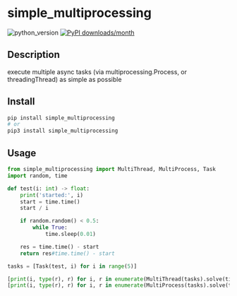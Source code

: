 # simple_multiprocessing

![python_version](https://img.shields.io/static/v1?label=Python&message=3.5%20|%203.6%20|%203.7&color=blue) [![PyPI downloads/month](https://img.shields.io/pypi/dm/simple_multiprocessing?logo=pypi&logoColor=white)](https://pypi.python.org/pypi/simple_multiprocessing)

## Description

execute multiple async tasks (via multiprocessing.Process, or threadingThread) as simple as possible

## Install

~~~~bash
pip install simple_multiprocessing
# or
pip3 install simple_multiprocessing
~~~~

## Usage

~~~~python
from simple_multiprocessing import MultiThread, MultiProcess, Task
import random, time

def test(i: int) -> float:
    print('started:', i)
    start = time.time()
    start / i

    if random.random() < 0.5:
        while True:
            time.sleep(0.01)

    res = time.time() - start
    return res#time.time() - start

tasks = [Task(test, i) for i in range(5)]

[print(i, type(r), r) for i, r in enumerate(MultiThread(tasks).solve(timeout=1))]
[print(i, type(r), r) for i, r in enumerate(MultiProcess(tasks).solve(timeout=1))]
~~~~